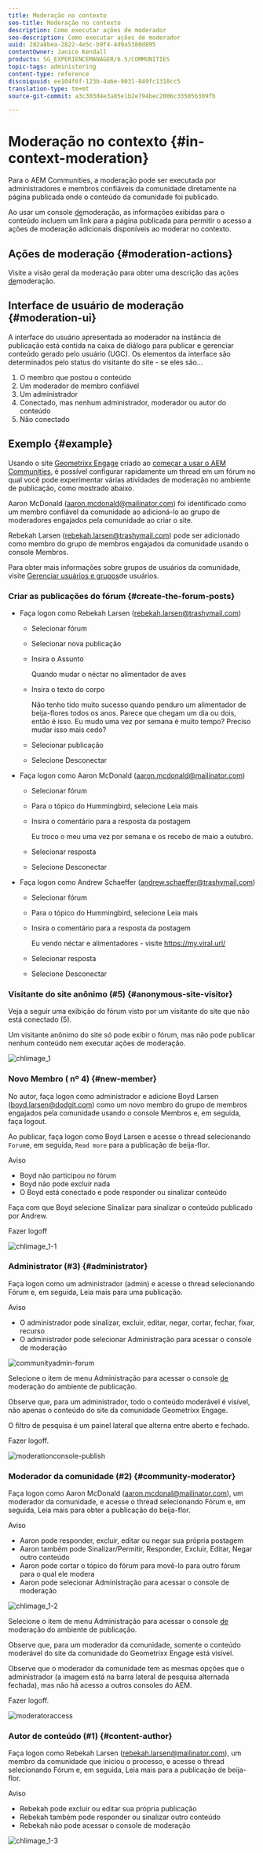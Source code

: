 ```yaml
---
title: Moderação no contexto
seo-title: Moderação no contexto
description: Como executar ações de moderador
seo-description: Como executar ações de moderador
uuid: 282a8bea-2822-4e5c-b9f4-4d9a5380d895
contentOwner: Janice Kendall
products: SG_EXPERIENCEMANAGER/6.5/COMMUNITIES
topic-tags: administering
content-type: reference
discoiquuid: ee104f6f-123b-4a6e-9031-849fc1318cc5
translation-type: tm+mt
source-git-commit: a3c303d4e3a85e1b2e794bec2006c335056309fb

---
```



# Moderação no contexto {#in-context-moderation}

Para o AEM Communities, a moderação pode ser executada por administradores e membros confiáveis da comunidade diretamente na página publicada onde o conteúdo da comunidade foi publicado.

Ao usar um console [de](moderation.md)moderação, as informações exibidas para o conteúdo incluem um link para a página publicada para permitir o acesso a ações de moderação adicionais disponíveis ao moderar no contexto.

## Ações de moderação {#moderation-actions}

Visite a visão geral da moderação para obter uma descrição das ações [de](moderate-ugc.md#moderation-actions)moderação.

## Interface de usuário de moderação {#moderation-ui}

A interface do usuário apresentada ao moderador na instância de publicação está contida na caixa de diálogo para publicar e gerenciar conteúdo gerado pelo usuário (UGC). Os elementos da interface são determinados pelo status do visitante do site - se eles são...

1. O membro que postou o conteúdo
1. Um moderador de membro confiável
1. Um administrador
1. Conectado, mas nenhum administrador, moderador ou autor do conteúdo
1. Não conectado

## Exemplo {#example}

Usando o site [Geometrixx Engage](http://localhost:4503/content/sites/engage/en.html) criado ao [começar a usar o AEM Communities](getting-started.md), é possível configurar rapidamente um thread em um fórum no qual você pode experimentar várias atividades de moderação no ambiente de publicação, como mostrado abaixo.

Aaron McDonald (aaron.mcdonald@mailinator.com) foi identificado como um membro confiável da comunidade ao adicioná-lo ao grupo de moderadores engajados pela comunidade ao criar o site.

Rebekah Larsen (rebekah.larsen@trashymail.com) pode ser adicionado como membro do grupo de membros engajados da comunidade usando o console [](members.md)Membros.

Para obter mais informações sobre grupos de usuários da comunidade, visite [Gerenciar usuários e grupos](users.md)de usuários.

### Criar as publicações do fórum {#create-the-forum-posts}

* Faça logon como Rebekah Larsen (rebekah.larsen@trashymail.com)

   * Selecionar fórum
   * Selecionar nova publicação
   * Insira o Assunto

      Quando mudar o néctar no alimentador de aves

   * Insira o texto do corpo

      Não tenho tido muito sucesso quando penduro um alimentador de beija-flores todos os anos. Parece que chegam um dia ou dois, então é isso. Eu mudo uma vez por semana é muito tempo? Preciso mudar isso mais cedo?
   * Selecionar publicação
   * Selecione Desconectar

* Faça logon como Aaron McDonald (aaron.mcdonald@mailinator.com)

   * Selecionar fórum
   * Para o tópico do Hummingbird, selecione Leia mais
   * Insira o comentário para a resposta da postagem

      Eu troco o meu uma vez por semana e os recebo de maio a outubro.

   * Selecionar resposta
   * Selecione Desconectar

* Faça logon como Andrew Schaeffer (andrew.schaeffer@trashymail.com)

   * Selecionar fórum
   * Para o tópico do Hummingbird, selecione Leia mais
   * Insira o comentário para a resposta da postagem

      Eu vendo néctar e alimentadores - visite https://my.viral.url/

   * Selecionar resposta
   * Selecione Desconectar

### Visitante do site anônimo (#5) {#anonymous-site-visitor}

Veja a seguir uma exibição do fórum visto por um visitante do site que não está conectado (5).

Um visitante anônimo do site só pode exibir o fórum, mas não pode publicar nenhum conteúdo nem executar ações de moderação.

![chlimage_1](assets/chlimage_1.png)

### Novo Membro ( nº 4) {#new-member}

No autor, faça logon como administrador e adicione Boyd Larsen (boyd.larsen@dodgit.com) como um novo membro do grupo de membros engajados pela comunidade usando o console [](members.md)Membros e, em seguida, faça logout.

Ao publicar, faça logon como Boyd Larsen e acesse o thread selecionando `Forum`e, em seguida, `Read more` para a publicação de beija-flor.

Aviso

* Boyd não participou no fórum
* Boyd não pode excluir nada
* O Boyd está conectado e pode responder ou sinalizar conteúdo

Faça com que Boyd selecione Sinalizar para sinalizar o conteúdo publicado por Andrew.

Fazer logoff

![chlimage_1-1](assets/chlimage_1-1.png)

### Administrator (#3) {#administrator}

Faça logon como um administrador (admin) e acesse o thread selecionando Fórum e, em seguida, Leia mais para uma publicação.

Aviso

* O administrador pode sinalizar, excluir, editar, negar, cortar, fechar, fixar, recurso
* O administrador pode selecionar Administração para acessar o console de moderação

![communityadmin-forum](assets/communityadmin-forum.png)

Selecione o item de menu Administração para acessar o console [de](moderation.md) moderação do ambiente de publicação.

Observe que, para um administrador, todo o conteúdo moderável é visível, não apenas o conteúdo do site da comunidade Geometrixx Engage.

O filtro de pesquisa é um painel lateral que alterna entre aberto e fechado.

Fazer logoff.

![moderationconsole-publish](assets/moderationconsole-publish.png)

### Moderador da comunidade (#2) {#community-moderator}

Faça logon como Aaron McDonald (aaron.mcdonal@mailinator.com), um moderador da comunidade, e acesse o thread selecionando Fórum e, em seguida, Leia mais para obter a publicação do beija-flor.

Aviso

* Aaron pode responder, excluir, editar ou negar sua própria postagem
* Aaron também pode Sinalizar/Permitir, Responder, Excluir, Editar, Negar outro conteúdo
* Aaron pode cortar o tópico do fórum para movê-lo para outro fórum para o qual ele modera
* Aaron pode selecionar Administração para acessar o console de moderação

![chlimage_1-2](assets/chlimage_1-2.png)

Selecione o item de menu Administração para acessar o console [de](moderation.md) moderação do ambiente de publicação.

Observe que, para um moderador da comunidade, somente o conteúdo moderável do site da comunidade do Geometrixx Engage está visível.

Observe que o moderador da comunidade tem as mesmas opções que o administrador (a imagem está na barra lateral de pesquisa alternada fechada), mas não há acesso a outros consoles do AEM.

Fazer logoff.

![moderatoraccess](assets/moderatoraccess.png)

### Autor de conteúdo (#1) {#content-author}

Faça logon como Rebekah Larsen (rebekah.larsen@mailinator.com), um membro da comunidade que iniciou o processo, e acesse o thread selecionando Fórum e, em seguida, Leia mais para a publicação de beija-flor.

Aviso

* Rebekah pode excluir ou editar sua própria publicação
* Rebekah também pode responder ou sinalizar outro conteúdo
* Rebekah não pode acessar o console de moderação

![chlimage_1-3](assets/chlimage_1-3.png)

